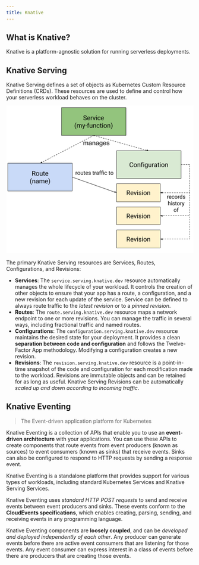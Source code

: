```yaml
---
title: Knative
---
```


## What is Knative?

Knative is a platform-agnostic solution for running serverless deployments.

## Knative Serving

Knative Serving defines a set of objects as Kubernetes Custom Resource Definitions (CRDs).
These resources are used to define and control how your serverless workload behaves on the cluster.

![Object Model](./knative/object_model.png)

The primary Knative Serving resources are Services, Routes, Configurations, and Revisions:

- **Services**: The `service.serving.knative.dev` resource automatically manages the whole lifecycle of your workload.
  It controls the creation of other objects to ensure that your app has a route, a configuration, and a new revision
  for each update of the service. Service can be defined to always route traffic to the _latest revision_ or
  to a _pinned revision_.
- **Routes**: The `route.serving.knative.dev` resource maps a network endpoint to one or more revisions.
  You can manage the traffic in several ways, including fractional traffic and named routes.
- **Configurations**: The `configuration.serving.knative.dev` resource maintains the desired state for your deployment.
  It provides a clean **separation between code and configuration** and follows the Twelve-Factor App methodology.
  Modifying a configuration creates a new revision.
- **Revisions**: The `revision.serving.knative.dev` resource is a point-in-time snapshot of the code and configuration
  for each modification made to the workload. Revisions are immutable objects and can be retained for as long as useful.
  Knative Serving Revisions can be automatically _scaled up and down according to incoming traffic_.

## Knative Eventing

> The Event-driven application platform for Kubernetes

Knative Eventing is a collection of APIs that enable you to use an **event-driven architecture** with your applications.
You can use these APIs to create components that route events from event producers (known as sources)
to event consumers (known as sinks) that receive events.
Sinks can also be configured to respond to HTTP requests by sending a response event.

Knative Eventing is a standalone platform that provides support for various types of workloads,
including standard Kubernetes Services and Knative Serving Services.

Knative Eventing uses _standard HTTP POST requests_ to send and receive events between event producers and sinks.
These events conform to the **CloudEvents specifications**, which enables creating, parsing, sending, and receiving
events in any programming language.

Knative Eventing components are **loosely coupled**, and can be _developed and deployed independently of each other_.
Any producer can generate events before there are active event consumers that are listening for those events.
Any event consumer can express interest in a class of events before there are producers that are creating those events.
